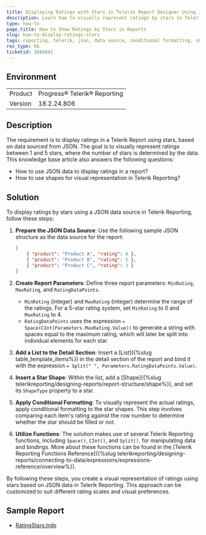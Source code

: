 ```yaml
---
title: Displaying Ratings with Stars in Telerik Report Designer Using JSON Data
description: Learn how to visually represent ratings by stars in Telerik Reporting using data from a JSON data source.
type: how-to
page_title: How to Show Ratings by Stars in Reports
slug: how-to-display-ratings-stars
tags: reporting, telerik, json, data source, conditional formatting, shape, list, parameters
res_type: kb
ticketid: 1684841
---
```


## Environment

<table>
    <tbody>
        <tr>
            <td>Product</td>
            <td>Progress® Telerik® Reporting</td>
        </tr>
        <tr>
            <td>Version</td>
            <td>18.2.24.806</td>
        </tr>
    </tbody>
</table>

## Description

The requirement is to display ratings in a Telerik Report using stars, based on data sourced from JSON. The goal is to visually represent ratings between 1 and 5 stars, where the number of stars is determined by the data. This knowledge base article also answers the following questions:
* How to use JSON data to display ratings in a report?
* How to use shapes for visual representation in Telerik Reporting?

## Solution

To display ratings by stars using a JSON data source in Telerik Reporting, follow these steps:

1. **Prepare the JSON Data Source**: Use the following sample JSON structure as the data source for the report:

    ```json
    [
        { "product": "Product A", "rating": 4 },
        { "product": "Product B", "rating": 5 },
        { "product": "Product C", "rating": 3 }
    ]
    ```

2. **Create Report Parameters**: Define three report parameters: `MinRating`, `MaxRating`, and `RatingDataPoints`.
    * `MinRating` (integer) and `MaxRating` (integer) determine the range of the ratings. For a 5-star rating system, set `MinRating` to 0 and `MaxRating` to 4.
    * `RatingDataPoints` uses the expression `= Space(CInt(Parameters.MaxRating.Value))` to generate a string with spaces equal to the maximum rating, which will later be split into individual elements for each star.

3. **Add a List to the Detail Section**: Insert a [List]({%slug table_template_items%}) in the detail section of the report and bind it with the expression `= Split(" ", Parameters.RatingDataPoints.Value)`.

4. **Insert a Star Shape**: Within the list, add a [Shape]({%slug telerikreporting/designing-reports/report-structure/shape%}), and set its `ShapeType` property to a star.

5. **Apply Conditional Formatting**: To visually represent the actual ratings, apply conditional formatting to the star shapes. This step involves comparing each item's rating against the row number to determine whether the star should be filled or not.

6. **Utilize Functions**: The solution makes use of several Telerik Reporting functions, including `Space()`, `CInt()`, and `Split()`, for manipulating data and bindings. More about these functions can be found in the [Telerik Reporting Functions Reference]({%slug telerikreporting/designing-reports/connecting-to-data/expressions/expressions-reference/overview%}).

By following these steps, you create a visual representation of ratings using stars based on JSON data in Telerik Reporting. This approach can be customized to suit different rating scales and visual preferences.

## Sample Report

* [RatingStars.trdp](https://github.com/telerik/reporting-samples/blob/master/Sample%20Reports/RatingStars/RatingStars.trdp)
